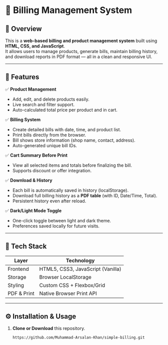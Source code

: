 # 🧾 Billing Management System

## 📌 Overview  
This is a **web-based billing and product management system** built using **HTML, CSS, and JavaScript**.  
It allows users to manage products, generate bills, maintain billing history, and download reports in PDF format — all in a clean and responsive UI.

---

## 🚀 Features

✅ **Product Management**  
- Add, edit, and delete products easily.  
- Live search and filter support.  
- Auto-calculated total price per product and in cart.  

✅ **Billing System**  
- Create detailed bills with date, time, and product list.  
- Print bills directly from the browser.  
- Bill shows store information (shop name, contact, address).  
- Auto-generated unique bill IDs.  

✅ **Cart Summary Before Print**  
- View all selected items and totals before finalizing the bill.  
- Supports discount or offer integration.  

✅ **Download & History**  
- Each bill is automatically saved in history (localStorage).  
- Download full billing history as a **PDF table** (with ID, Date/Time, Total).  
- Persistent history even after reload.  

✅ **Dark/Light Mode Toggle**  
- One-click toggle between light and dark theme.  
- Preferences saved locally for future visits.

---

## 🧠 Tech Stack

| Layer | Technology |
|-------|-------------|
| Frontend | HTML5, CSS3, JavaScript (Vanilla) |
| Storage | Browser LocalStorage |
| Styling | Custom CSS + Flexbox/Grid |
| PDF & Print | Native Browser Print API |

---

## ⚙️ Installation & Usage

1. **Clone or Download** this repository.  
   ```bash
   https://github.com/Muhammad-Arsalan-Khan/simple-billing.git
